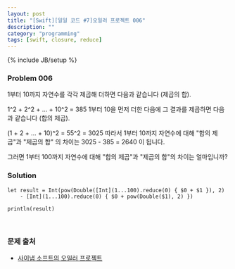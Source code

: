 ```yaml
---
layout: post
title: "[Swift][일일 코드 #7]오일러 프로젝트 006"
description: ""
category: "programming"
tags: [swift, closure, reduce]
---
```

{% include JB/setup %}

### Problem 006

1부터 10까지 자연수를 각각 제곱해 더하면 다음과 같습니다 (제곱의 합).

1^2 + 2^2 + ... + 10^2 = 385
1부터 10을 먼저 더한 다음에 그 결과를 제곱하면 다음과 같습니다 (합의 제곱).

(1 + 2 + ... + 10)^2 = 55^2 = 3025
따라서 1부터 10까지 자연수에 대해 "합의 제곱"과 "제곱의 합" 의 차이는 3025 - 385 = 2640 이 됩니다.

그러면 1부터 100까지 자연수에 대해 "합의 제곱"과 "제곱의 합"의 차이는 얼마입니까?

### Solution

	let result = Int(pow(Double([Int](1...100).reduce(0) { $0 + $1 }), 2)
		- [Int](1...100).reduce(0) { $0 + pow(Double($1), 2) })

	println(result)

<br/>

### 문제 출처

* [사이냅 소프트의 오일러 프로젝트](http://euler.synap.co.kr/prob_detail.php?id=6)